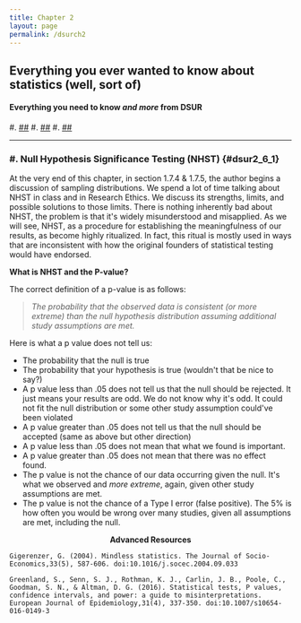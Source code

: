 ```yaml
---
title: Chapter 2
layout: page
permalink: /dsurch2
---
```




## Everything you ever wanted to know about statistics (well, sort of)
#### **Everything you need to know *and more* from DSUR**


#. [##](#dsur2_1)
#. [##](#dsur2_2)
#. [##](#dsur2_6_1)

*****


### #. Null Hypothesis Significance Testing (NHST) {#dsur2_6_1}

At the very end of this chapter, in section 1.7.4 & 1.7.5, the author begins a discussion of sampling distributions. We spend a lot of time talking about NHST in class and in Research Ethics.  We discuss its strengths, limits, and possible solutions to those limits.  There is nothing inherently bad about NHST, the problem is that it's widely misunderstood and misapplied.  As we will see, NHST, as a procedure for establishing the meaningfulness of our results, as become highly ritualized.  In fact, this ritual is mostly used in ways that are inconsistent with how the original founders of statistical testing would have endorsed.  

**What is NHST and the P-value?**

The correct definition of a p-value is as follows:

> *The probability that the observed data is consistent (or more extreme) than the null hypothesis distribution assuming additional study assumptions are met.*

Here is what a p value does not tell us:

  * The probability that the null is true
  * The probability that your hypothesis is true (wouldn't that be nice to say?)
  * A p value less than .05 does not tell us that the null should be rejected. It just means your results are odd. We do not know why it's odd. It could not fit the null distribution or some other study assumption could've been violated
  * A p value greater than .05 does not tell us that the null should be accepted (same as above but other direction)
  * A p value less than .05 does not mean that what we found is important.
  * A p value greater than .05 does not mean that there was no effect found. 
  * The p value is not the chance of our data occurring given the null.  It's what we observed and *more extreme*, again, given other study assumptions are met.
  * The p value is not the chance of a Type I error (false positive).  The 5% is how often you would be wrong over many studies, given all assumptions are met, including the null. 


<strong><center>Advanced Resources</center></strong>

    Gigerenzer, G. (2004). Mindless statistics. The Journal of Socio-Economics,33(5), 587-606. doi:10.1016/j.socec.2004.09.033
    
    Greenland, S., Senn, S. J., Rothman, K. J., Carlin, J. B., Poole, C., Goodman, S. N., & Altman, D. G. (2016). Statistical tests, P values, confidence intervals, and power: a guide to misinterpretations. European Journal of Epidemiology,31(4), 337-350. doi:10.1007/s10654-016-0149-3
    
    
